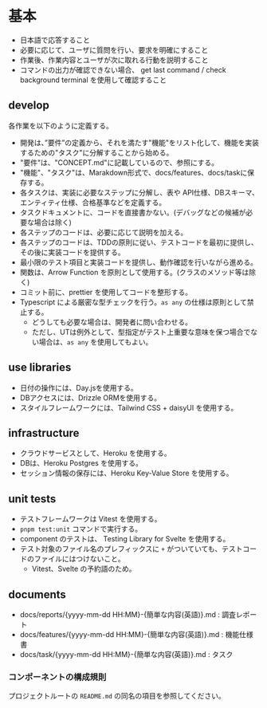 # 基本

- 日本語で応答すること
- 必要に応じて、ユーザに質問を行い、要求を明確にすること
- 作業後、作業内容とユーザが次に取れる行動を説明すること
- コマンドの出力が確認できない場合、 get last command / check background terminal を使用して確認すること

## develop

各作業を以下のように定義する。

- 開発は、”要件”の定義から、それを満たす"機能"をリスト化して、機能を実装するための"タスク"に分解することから始める。
- "要件"は、"CONCEPT.md"に記載しているので、参照にする。
- "機能"、"タスク"は、Marakdown形式で、docs/features、docs/taskに保存する。
- 各タスクは、実装に必要なステップに分解し、表や API仕様、DBスキーマ、エンティティ仕様、合格基準などを定義する。
- タスクドキュメントに、コードを直接書かない。(デバッグなどの候補が必要な場合は除く)
- 各ステップのコードは、必要に応じて説明を加える。
- 各ステップのコードは、TDDの原則に従い、テストコードを最初に提供し、その後に実装コードを提供する。
- 最小限のテスト項目と実装コードを提供し、動作確認を行いながら進める。
- 関数は、Arrow Function を原則として使用する。(クラスのメソッド等は除く)
- コミット前に、prettier を使用してコードを整形する。
- Typescript による厳密な型チェックを行う。`as any` の仕様は原則として禁止する。
  - どうしても必要な場合は、開発者に問い合わせる。
  - ただし、UTは例外として、型指定がテスト上重要な意味を保つ場合でない場合は、`as any` を使用してもよい。

## use libraries

- 日付の操作には、Day.jsを使用する。
- DBアクセスには、Drizzle ORMを使用する。
- スタイルフレームワークには、Tailwind CSS + daisyUI を使用する。

## infrastructure

- クラウドサービスとして、Heroku を使用する。
- DBは、Heroku Postgres を使用する。
- セッション情報の保存には、Heroku Key-Value Store を使用する。

## unit tests

- テストフレームワークは Vitest を使用する。
- `pnpm test:unit` コマンドで実行する。
- component のテストは、 Testing Library for Svelte を使用する。
- テスト対象のファイル名のプレフィックスに `+` がついていても、テストコードのファイルにはつけないこと。
  - Vitest、Svelte の予約語のため。

## documents

- docs/reports/{yyyy-mm-dd HH:MM}-{簡単な内容(英語)}.md : 調査レポート
- docs/features/{yyyy-mm-dd HH:MM}-{簡単な内容(英語)}.md : 機能仕様書
- docs/task/{yyyy-mm-dd HH:MM}-{簡単な内容(英語)}.md : タスク

### コンポーネントの構成規則

プロジェクトルートの `README.md` の同名の項目を参照してください。
